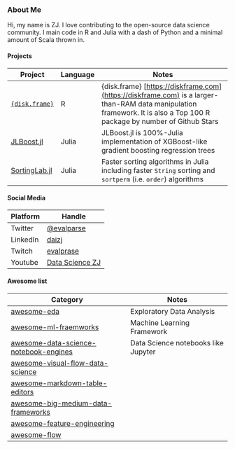 ### About Me

Hi, my name is ZJ. I love contributing to the open-source data science community. I main code in R and Julia with a dash of Python and a minimal amount of Scala thrown in.

#### Projects

| Project | Language | Notes |
| -- | -- | -- |
| [`{disk.frame}`](https://github.com/xiaodaigh/disk.frame) | R | {disk.frame} [https://diskframe.com](https://diskframe.com) is a larger-than-RAM data manipulation framework. It is also a Top 100 R package by number of Github Stars |
| [JLBoost.jl](https://github.com/xiaodaigh/JLBoost.jl) | Julia | JLBoost.jl is 100%-Julia implementation of XGBoost-like gradient boosting regression trees |
| [SortingLab.jl](https://github.com/xiaodaigh/SortingLab.jl) | Julia | Faster sorting algorithms in Julia including faster `String` sorting and `sortperm` (i.e. `order`) algorithms |

#### Social Media

| Platform | Handle |
| -- | -- |
| Twitter | [@evalparse](https://twitter.com/evalparse) |
| LinkedIn | [daizj](https://www.linkedin.com/in/daizj/) |
| Twitch | [evalprase](https://www.twitch.tv/evalprase) |
| Youtube | [Data Science ZJ](https://www.youtube.com/channel/UCKxHtRdtFEPihEjTtjG8Y8w) |


#### Awesome list

| Category | Notes |
| -- | -- |
| [awesome-eda](https://github.com/xiaodaigh/awesome-eda) | Exploratory Data Analysis | 
| [awesome-ml-fraemworks](https://github.com/xiaodaigh/awesome-ml-frameworks) | Machine Learning Framework | 
| [awesome-data-science-notebook-engines](https://github.com/xiaodaigh/awesome-data-science-notebook-engines) | Data Science notebooks like Jupyter | 
| [awesome-visual-flow-data-science](https://github.com/xiaodaigh/awesome-visual-flow-data-science) |  | 
| [awesome-markdown-table-editors](https://github.com/xiaodaigh/awesome-markdown-table-editors) |  | 
| [awesome-big-medium-data-frameworks](https://github.com/xiaodaigh/awesome-big-medium-data-frameworks) |  | 
| [awesome-feature-engineering](https://github.com/xiaodaigh/awesome-feature-engineering) |  | 
| [awesome-flow](https://github.com/xiaodaigh/awesome-flow) |  |




<!--
**xiaodaigh/xiaodaigh** is a ✨ _special_ ✨ repository because its `README.md` (this file) appears on your GitHub profile.

Here are some ideas to get you started:

- 🔭 I’m currently working on ...
- 🌱 I’m currently learning ...
- 👯 I’m looking to collaborate on ...
- 🤔 I’m looking for help with ...
- 💬 Ask me about ...
- 📫 How to reach me: ...
- 😄 Pronouns: ...
- ⚡ Fun fact: ...
-->
